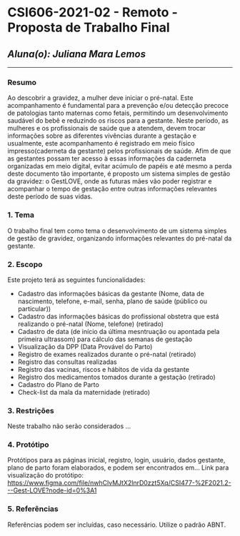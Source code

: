 # **CSI606-2021-02 - Remoto - Proposta de Trabalho Final**

## *Aluna(o): Juliana Mara Lemos*

--------------

<!-- Descrever um resumo sobre o trabalho. -->

### Resumo

  Ao descobrir a gravidez, a mulher deve iniciar o pré-natal. Este acompanhamento é fundamental para a prevenção e/ou detecção precoce de patologias tanto maternas como fetais, permitindo um desenvolvimento saudável do bebê e reduzindo os riscos para a gestante. Neste período, as mulheres e os profissionais de saúde que a atendem, devem trocar informações sobre as diferentes vivências durante a gestação e usualmente, este acompanhamento é registrado em meio físico impresso(caderneta da gestante) pelos profissionais de saúde. Afim de que as gestantes possam ter acesso à essas informações da caderneta organizadas em meio digital, evitar acúmulo de papéis e até mesmo a perda deste documento tão importante, é proposto um sistema simples de gestão da gravidez: o GestLOVE, onde as futuras mães vão poder registrar e acompanhar o tempo de gestação entre outras informações relevantes deste período de suas vidas.

<!-- Apresentar o tema. -->
### 1. Tema

  O trabalho final tem como tema o desenvolvimento de um sistema simples de gestão de gravidez, organizando informações relevantes do pré-natal da gestante.

<!-- Descrever e limitar o escopo da aplicação. -->
### 2. Escopo

  Este projeto terá as seguintes funcionalidades:
  - Cadastro das informações básicas da gestante (Nome, data de nascimento, telefone, e-mail, senha, plano de saúde (público ou particular))
  - Cadastro das informações básicas do profissional obstetra que está realizando o pré-natal (Nome, telefone) (retirado)
  - Cadastro de data (de início da última mesntruação ou apontada pela primeira ultrassom) para cálculo das semanas de gestação
  - Visualização da DPP (Data Provável do Parto)
  - Registro de exames realizados durante o pré-natal (retirado)
  - Registro das consultas realizadas
  - Registro das vacinas, riscos e hábitos de vida da gestante
  - Registro dos medicamentos tomados durante a gestação (retirado)
  - Cadastro do Plano de Parto
  - Check-list da mala da maternidade (retirado)

<!-- Apresentar restrições de funcionalidades e de escopo. -->
### 3. Restrições

  Neste trabalho não serão considerados ...

<!-- Construir alguns protótipos para a aplicação, disponibilizá-los no Github e descrever o que foi considerado. //-->
### 4. Protótipo

  Protótipos para as páginas inicial, registro, login, usuário, dados gestante, plano de parto foram elaborados, e podem ser encontrados em...
  Link para visualização do protótipo: https://www.figma.com/file/nwhClvMJtX2lnrD0zzt5Xq/CSI477-%2F2021.2---Gest-LOVE?node-id=0%3A1

### 5. Referências

  Referências podem ser incluídas, caso necessário. Utilize o padrão ABNT.
